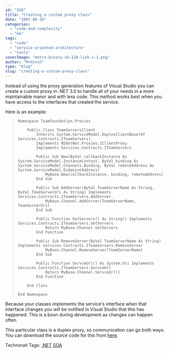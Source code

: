 ```yaml
---
id: "326"
title: "Creating a custom proxy class"
date: "2007-08-20"
categories: 
  - "code-and-complexity"
  - "me"
tags: 
  - "code"
  - "service-oriented-architecture"
  - "tools"
coverImage: "metro-binary-vb-128-link-1-1.png"
author: "MrHinsh"
type: "blog"
slug: "creating-a-custom-proxy-class"
---
```


Instead of using the proxy generation features of Visual Studio you can create a custom proxy in .NET 3.0 to handle all of your needs in a more maintainable manor and with less code. This method works best when you have access to the interfaces that created the service.

Here is an example:

> ```
> Namespace TeamFoundation.Proxies
> 
>     Public Class TeamServersClient
>         Inherits System.ServiceModel.DuplexClientBase(Of Services.Contracts.ITeamServers)
>         Implements RDdotNet.Proxies.IClientProxy
>         Implements Services.Contracts.ITeamServers
> 
>         Public Sub New(ByVal callbackInstance As System.ServiceModel.InstanceContext, ByVal binding As System.ServiceModel.Channels.Binding, ByVal remoteAddress As System.ServiceModel.EndpointAddress)
>             MyBase.New(callbackInstance, binding, remoteAddress)
>         End Sub
> 
>         Public Sub AddServer(ByVal TeamServerName As String, ByVal TeamServerUri As String) Implements Services.Contracts.ITeamServers.AddServer
>             MyBase.Channel.AddServer(TeamServerName, TeamServerUri)
>         End Sub
> 
>         Public Function GetServers() As String() Implements Services.Contracts.ITeamServers.GetServers
>             Return MyBase.Channel.GetServers
>         End Function
> 
>         Public Sub RemoveServer(ByVal TeamServerName As String) Implements Services.Contracts.ITeamServers.RemoveServer
>             MyBase.Channel.RemoveServer(TeamServerName)
>         End Sub
> 
>         Public Function ServceUrl() As System.Uri Implements Services.Contracts.ITeamServers.ServceUrl
>             Return MyBase.Channel.ServceUrl()
>         End Function
> 
>     End Class
> 
> End Namespace
> ```

Because your classes implements the service's interface when that interface changes you will be notified in Visual Studio that this has happened. This is a boon during development as changes can happen often.

This particular class is a duplex proxy, so communication can go both ways. You can download the source code for this from [here](http://www.codeplex.com/TFSEventHandler/SourceControl/DownloadSourceCode.aspx?changeSetId=8644).

Technorati Tags: [.NET](http://technorati.com/tags/.NET) [SOA](http://technorati.com/tags/SOA)



